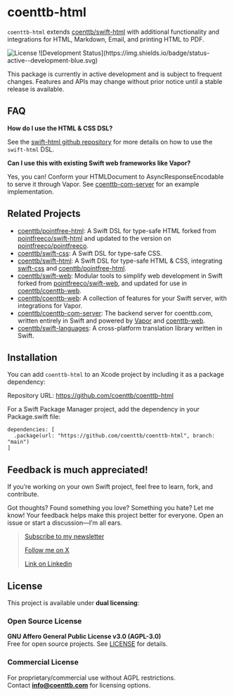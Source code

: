 # coenttb-html

`coenttb-html` extends [coenttb/swift-html](https://www.github.com/coenttb/swift-html) with additional functionality and integrations for HTML, Markdown, Email, and printing HTML to PDF.

<img src="https://img.shields.io/badge/License-AGPL--3.0%20|%20Commercial-blue.svg" alt="License">
![Development Status](https://img.shields.io/badge/status-active--development-blue.svg)

This package is currently in active development and is subject to frequent changes. Features and APIs may change without prior notice until a stable release is available.

## FAQ

**How do I use the HTML & CSS DSL?**

See the [swift-html github repository](https://www.github.com/coenttb/swift-html) for more details on how to use the `swift-html` DSL.

**Can I use this with existing Swift web frameworks like Vapor?**

Yes, you can! Conform your HTMLDocument to AsyncResponseEncodable to serve it through Vapor. See [coenttb-com-server](https://www.github.com/coenttb/coenttb-com-server) for an example implementation.

## Related Projects

* [coenttb/pointfree-html](https://www.github.com/coenttb/swift-css): A Swift DSL for type-safe HTML forked from [pointfreeco/swift-html](https://www.github.com/pointfreeco/swift-html) and updated to the version on [pointfreeco/pointfreeco](https://github.com/pointfreeco/pointfreeco).
* [coenttb/swift-css](https://www.github.com/coenttb/swift-css): A Swift DSL for type-safe CSS.
* [coenttb/swift-html](https://www.github.com/coenttb/swift-html): A Swift DSL for type-safe HTML & CSS, integrating [swift-css](https://www.github.com/coenttb/swift-css) and [coenttb/pointfree-html](https://www.github.com/coenttb/pointfree-html).
* [coenttb/swift-web](https://www.github.com/coenttb/swift-web): Modular tools to simplify web development in Swift forked from  [pointfreeco/swift-web](https://www.github.com/pointfreeco/swift-web), and updated for use in [coenttb/coenttb-web](https://www.github.com/coenttb/coenttb-web).
* [coenttb/coenttb-web](https://www.github.com/coenttb/coenttb-web): A collection of features for your Swift server, with integrations for Vapor.
* [coenttb/coenttb-com-server](https://www.github.com/coenttb/coenttb-com-server): The backend server for coenttb.com, written entirely in Swift and powered by [Vapor](https://www.github.com/vapor/vapor) and [coenttb-web](https://www.github.com/coenttb/coenttb-web).
* [coenttb/swift-languages](https://www.github.com/coenttb/swift-languages): A cross-platform translation library written in Swift.

## Installation

You can add `coenttb-html` to an Xcode project by including it as a package dependency:

Repository URL: https://github.com/coenttb/coenttb-html

For a Swift Package Manager project, add the dependency in your Package.swift file:
```
dependencies: [
  .package(url: "https://github.com/coenttb/coenttb-html", branch: "main")
]
```

## Feedback is much appreciated!

If you’re working on your own Swift project, feel free to learn, fork, and contribute.

Got thoughts? Found something you love? Something you hate? Let me know! Your feedback helps make this project better for everyone. Open an issue or start a discussion—I’m all ears.

> [Subscribe to my newsletter](http://coenttb.com/en/newsletter/subscribe)
>
> [Follow me on X](http://x.com/coenttb)
> 
> [Link on Linkedin](https://www.linkedin.com/in/tenthijeboonkkamp)


## License

This project is available under **dual licensing**:

### Open Source License
**GNU Affero General Public License v3.0 (AGPL-3.0)**  
Free for open source projects. See [LICENSE](LICENSE.md) for details.

### Commercial License
For proprietary/commercial use without AGPL restrictions.  
Contact **info@coenttb.com** for licensing options.
